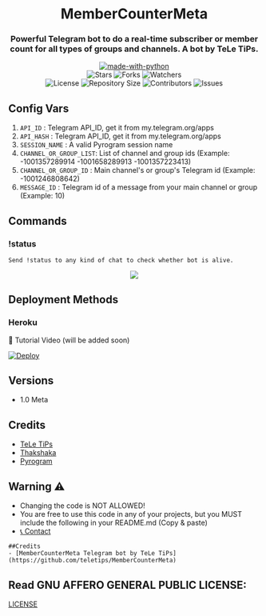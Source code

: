 <h1 align= center>MemberCounterMeta</h1>
<h3 align = center>Powerful Telegram bot to do a real-time subscriber or member count for all types of groups and channels. A bot by TeLe TiPs.</h3>
<p align="center">
<a href="https://python.org"><img src="http://forthebadge.com/images/badges/made-with-python.svg" alt="made-with-python"></a>
<br>
    <img src="https://img.shields.io/github/stars/teletips/MemberCounterMeta?style=for-the-badge" alt="Stars">
    <img src="https://img.shields.io/github/forks/teletips/MemberCounterMeta?style=for-the-badge" alt="Forks">
    <img src="https://img.shields.io/github/watchers/teletips/MemberCounterMeta?style=for-the-badge" alt="Watchers"> 
<br>
    <img src="https://img.shields.io/github/license/teletips/MemberCounterMeta?style=for-the-badge" alt="License">
    <img src="https://img.shields.io/github/repo-size/teletips/MemberCounterMeta?style=for-the-badge" alt="Repository Size">
    <img src="https://img.shields.io/github/contributors/teletips/MemberCounterMeta?style=for-the-badge" alt="Contributors">
    <img src="https://img.shields.io/github/issues/teletips/MemberCounterMeta?style=for-the-badge" alt="Issues">
</p>  

## Config Vars
1. `API_ID` : Telegram API_ID, get it from my.telegram.org/apps
2. `API_HASH` : Telegram API_ID, get it from my.telegram.org/apps
3. `SESSION_NAME` : A valid Pyrogram session name
4. `CHANNEL_OR_GROUP_LIST`: List of channel and group ids  (Example: -1001357289914 -1001658289913 -1001357223413)
5. `CHANNEL_OR_GROUP_ID` : Main channel's or group's Telegram id (Example: -1001246808642)
6. `MESSAGE_ID` : Telegram id of a message from your main channel or group (Example: 10)

## Commands

### !status
```
Send !status to any kind of chat to check whether bot is alive.
```


<p align="center">
<img src="https://telegra.ph//file/879fa15b7955eb4ea47dd.jpg">
<p>
 
## Deployment Methods

### Heroku

🎥 Tutorial Video (will be added soon)   
    
[![Deploy](https://www.herokucdn.com/deploy/button.svg)](https://heroku.com/deploy?template=https://github.com/teletips/MemberCounterMeta)
  
## Versions
- 1.0 Meta  
    
## Credits
- [TeLe TiPs](https://github.com/teletips)
- [Thakshaka](https://t.me/thakshakar)
- [Pyrogram](https://github.com/pyrogram/pyrogram)

## Warning ⚠️

- Changing the code is NOT ALLOWED!    
- You are free to use this code in any of your projects, but you MUST include the following in your README.md (Copy & paste)
- [📞 Contact](https://t.me/tele_gram_tips_bot)
```
##Credits
- [MemberCounterMeta Telegram bot by TeLe TiPs] (https://github.com/teletips/MemberCounterMeta)
```
## Read GNU AFFERO GENERAL PUBLIC LICENSE: 
[LICENSE](https://github.com/teletips/MemberCounterMeta/blob/main/LICENSE)
